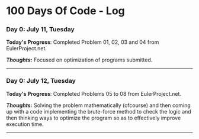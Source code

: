 # 100 Days Of Code - Log



### Day 0: July 11, Tuesday

**Today's Progress**: Completed Problem 01, 02, 03 and 04 from EulerProject.net.

_**Thoughts:**_ Focused on optimization of programs submitted. 

---

### Day 0: July 12, Tuesday

**Today's Progress**: Completed Problems 05 to 08 from EulerProject.net.

_**Thoughts:**_ Solving the problem mathematically (ofcourse) and then coming up with a code implementing the brute-force method to check the logic and then thinking ways to optimize the program so as to effectively improve execution time.


---
